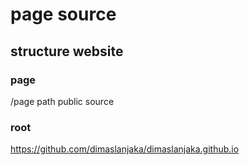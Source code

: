 # page source

## structure website

### page
/page path public source

### root
https://github.com/dimaslanjaka/dimaslanjaka.github.io


